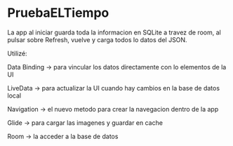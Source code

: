 # PruebaELTiempo

La app al iniciar guarda toda la informacion en SQLite a travez de room, al pulsar sobre Refresh, vuelve y carga todos lo datos del JSON.

Utilizé:

Data Binding -> para vincular los datos directamente con lo elementos de la UI

LiveData -> para actualizar la UI cuando hay cambios en la base de datos local

Navigation -> el nuevo metodo para crear la navegacion dentro de la app

Glide -> para cargar las imagenes y guardar en cache

Room -> la acceder a la base de datos

